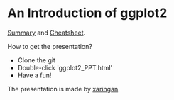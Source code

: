 # An Introduction of ggplot2

[Summary](https://github.com/kannyjyk/ggplot2-xaringan/blob/master/ggplot2_PPT.Rmd) and [Cheatsheet](https://github.com/kannyjyk/ggplot2-xaringan/blob/master/ggplot2-cheatsheet.pdf).

How to get the presentation?

 * Clone the git
 * Double-click 'ggplot2_PPT.html'
 * Have a fun!

The presentation is made by [xaringan](https://github.com/yihui/xaringan).
